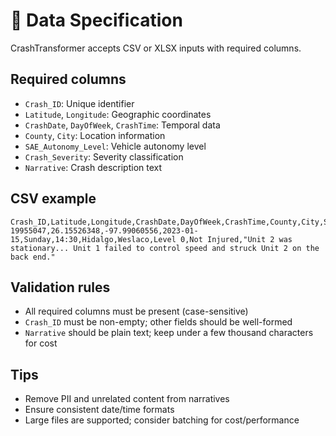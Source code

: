 # 🧾 Data Specification

CrashTransformer accepts CSV or XLSX inputs with required columns.

## Required columns

- `Crash_ID`: Unique identifier
- `Latitude`, `Longitude`: Geographic coordinates
- `CrashDate`, `DayOfWeek`, `CrashTime`: Temporal data
- `County`, `City`: Location information
- `SAE_Autonomy_Level`: Vehicle autonomy level
- `Crash_Severity`: Severity classification
- `Narrative`: Crash description text

## CSV example

```csv
Crash_ID,Latitude,Longitude,CrashDate,DayOfWeek,CrashTime,County,City,SAE_Autonomy_Level,Crash_Severity,Narrative
19955047,26.15526348,-97.99060556,2023-01-15,Sunday,14:30,Hidalgo,Weslaco,Level 0,Not Injured,"Unit 2 was stationary... Unit 1 failed to control speed and struck Unit 2 on the back end."
```

## Validation rules

- All required columns must be present (case-sensitive)
- `Crash_ID` must be non-empty; other fields should be well-formed
- `Narrative` should be plain text; keep under a few thousand characters for cost

## Tips

- Remove PII and unrelated content from narratives
- Ensure consistent date/time formats
- Large files are supported; consider batching for cost/performance
